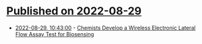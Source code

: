 # [Published on 2022-08-29](index.md)

* [2022-08-29, 10:43:00](https://soylentnews.org/article.pl?sid=22/08/28/1639219&from=rss) - [Chemists Develop a Wireless Electronic Lateral Flow Assay Test for Biosensing](https://soylentnews.org/article.pl?sid=22/08/28/1639219&from=rss)

